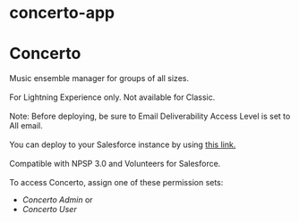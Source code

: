 # concerto-app
<h1>Concerto</h1>
Music ensemble manager for groups of all sizes.
<br/><br/>
For Lightning Experience only. Not available for Classic.
<br/><br/>
Note: Before deploying, be sure to Email Deliverability Access Level is set to All email.
<br/><br/>
You can deploy to your Salesforce instance by using <a href="https://githubsfdeploy.herokuapp.com/">this link.</a>
<br/><br/>
Compatible with NPSP 3.0 and Volunteers for Salesforce.
<br/><br/>
To access Concerto, assign one of these permission sets:
<ul>
<li><i>Concerto Admin</i> or</li>
<li><i>Concerto User</i></li>
</ul>

